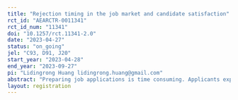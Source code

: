 ```yaml
---
title: "Rejection timing in the job market and candidate satisfaction"
rct_id: "AEARCTR-0011341"
rct_id_num: "11341"
doi: "10.1257/rct.11341-2.0"
date: "2023-04-27"
status: "on_going"
jel: "C93, D91, J20"
start_year: "2023-04-28"
end_year: "2023-09-27"
pi: "Lidingrong Huang lidingrong.huang@gmail.com"
abstract: "Preparing job applications is time consuming. Applicants expect their application files to be reviewed carefully and fairly for the effort they put in. A fast rejection soon after submitting the application understandably generates frustration and leads to the perception of being unfairly treated, negative reciprocity follows. After making the determination that a certain candidate is unsuitable, the timing as to when the rejection letter should be sent is then of importance for a good company image, positive candidate experience and job-seekers' morale."
layout: registration
---
```


